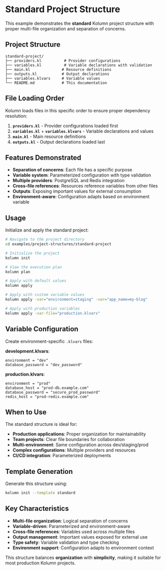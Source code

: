 # Standard Project Structure

This example demonstrates the **standard** Kolumn project structure with proper multi-file organization and separation of concerns.

## Project Structure

```
standard-project/
├── providers.kl          # Provider configurations
├── variables.kl          # Variable declarations with validation
├── main.kl              # Resource definitions
├── outputs.kl           # Output declarations
├── variables.klvars     # Variable values
└── README.md            # This documentation
```

## File Loading Order

Kolumn loads files in this specific order to ensure proper dependency resolution:

1. **`providers.kl`** - Provider configurations loaded first
2. **`variables.kl`** + **`variables.klvars`** - Variable declarations and values
3. **`main.kl`** - Main resource definitions
4. **`outputs.kl`** - Output declarations loaded last

## Features Demonstrated

- **Separation of concerns**: Each file has a specific purpose
- **Variable system**: Parameterized configuration with type validation
- **Multiple providers**: PostgreSQL and Redis integration
- **Cross-file references**: Resources reference variables from other files
- **Outputs**: Exposing important values for external consumption
- **Environment-aware**: Configuration adapts based on environment variable

## Usage

Initialize and apply the standard project:

```bash
# Navigate to the project directory
cd examples/project-structures/standard-project

# Initialize the project
kolumn init

# View the execution plan
kolumn plan

# Apply with default values
kolumn apply

# Apply with custom variable values
kolumn apply -var="environment=staging" -var="app_name=my-blog"

# Apply with production variables
kolumn apply -var-file="production.klvars"
```

## Variable Configuration

Create environment-specific `.klvars` files:

**development.klvars**:
```hcl
environment = "dev"
database_password = "dev_password"
```

**production.klvars**:
```hcl
environment = "prod" 
database_host = "prod-db.example.com"
database_password = "secure_prod_password"
redis_host = "prod-redis.example.com"
```

## When to Use

The standard structure is ideal for:

- **Production applications**: Proper organization for maintainability
- **Team projects**: Clear file boundaries for collaboration
- **Multi-environment**: Same configuration across dev/staging/prod
- **Complex configurations**: Multiple providers and resources
- **CI/CD integration**: Parameterized deployments

## Template Generation

Generate this structure using:

```bash
kolumn init --template standard
```

## Key Characteristics

- **Multi-file organization**: Logical separation of concerns
- **Variable-driven**: Parameterized and environment-aware
- **Cross-file references**: Variables used across multiple files
- **Output management**: Important values exposed for external use
- **Type safety**: Variable validation and type checking
- **Environment support**: Configuration adapts to environment context

This structure balances **organization** with **simplicity**, making it suitable for most production Kolumn projects.